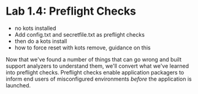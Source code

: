 Lab 1.4: Preflight Checks
=========================================


- no kots installed
- Add config.txt and secretfile.txt as preflight checks
- then do a kots install
- how to force reset with kots remove, guidance on this


Now that we've found a number of things that can go wrong and built support analyzers to understand them,
we'll convert what we've learned into preflight checks. 
Preflight checks enable application packagers to inform end users of misconfigured environments *before* the application is launched.

